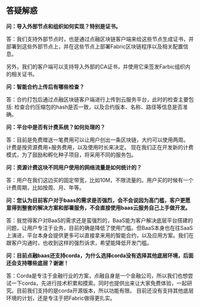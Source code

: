 ## 答疑解惑

**问：导入外部节点和组织如何实现？特别是证书。**

答：我们支持外部节点时，也是通过点融区块链客户端来给这些节点生成证书，并部署到这些外部节点上，并在这些节点上部署Fabric区块链程序以及相关配置信息。

另外，我们的客户端可以支持导入外部的CA证书，并使用它来签发Farbic组织内的相关证书。

**问：智能合约上传后有哪些检查？**

答：合约打包后通过点融区块链客户端进行上传到云服务平台，此时的检查主要包括: 检查合约压缩包的hash是否一致，以及合约版本、名称、路径等信息是否准确。

**问：平台中是否有计费系统？如何处理的？**

答：目前是免费赠送一笔费用可以让用户创出一条区块链，大约可以使用两周。
计费是按资源费用+服务费用，以及使用时长来决定。
现在我们正在开发新的计费模式，为了鼓励和孵化种子项目，将采用不同的服务包。

**问：资源计费这块不同用户使用的网络流量是如何统计的？**

答：用户在我们这边买的固定带宽，比如10M，不限流量的。用户买的时候有一个计费周期，比如按周、月、年等。

**问：您认为目前客户对于baas的需求是否强烈，会不会说因为高门槛，客户更愿意得到整套的解决方案和部署服务，不会直接使用baas云服务自己上手做开发。**

答：我觉得客户对BaaS的需求还是蛮强烈的，BaaS能为客户解决底层平台搭建的问题，让用户专注于业务，目前的确是降低了使用门槛。但BaaS本身也在往SaaS上演进，平台本身会提供更多可以直接拿来用的智能合约，以及应用方案。我们在跟客户沟通时，也收到这样的强烈诉求，希望能降低开发门槛。


**问：目前点融baas还支持corda，为什么选择corda没有选择其他底层环境，后面还会支持哪些底层？谢谢！**

答：Corda是专注于金融行业的方案，点融自身是一个金融公司，所以我们也想尝试一下corda，先进行技术积累和摸索。同时也提供出来让大家免费体验，一起研究。目前我们支持的是corda开源版本，所以功能有限。
目前还没有支持其他底层环境的计划，还是专注于把Fabric做得更扎实。
